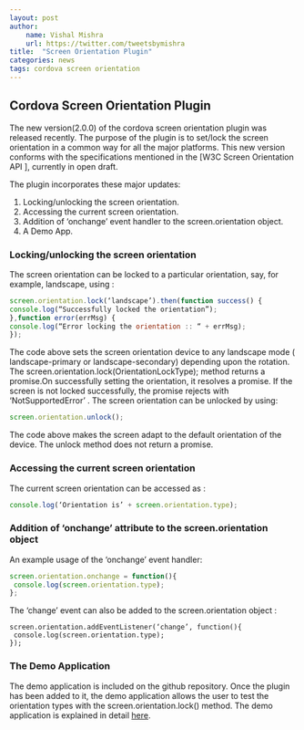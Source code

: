 ```yaml
---
layout: post
author:
    name: Vishal Mishra
    url: https://twitter.com/tweetsbymishra
title:  "Screen Orientation Plugin"
categories: news
tags: cordova screen orientation
---
```


## Cordova Screen Orientation Plugin

The new version(2.0.0) of the cordova screen orientation plugin was released recently. The purpose of the plugin is to set/lock the screen orientation in a common way for all the major platforms. This new version conforms with the specifications mentioned in the [W3C Screen Orientation API ], currently in open draft.

The plugin incorporates these major updates:

1. Locking/unlocking the screen orientation.
2. Accessing the current screen orientation.
3. Addition of ‘onchange’ event handler to the screen.orientation object.
4. A Demo App.

### Locking/unlocking the screen orientation

The screen orientation can be locked to a particular orientation, say, for example, landscape, using :

```js
screen.orientation.lock(‘landscape’).then(function success() {
console.log(“Successfully locked the orientation”);
},function error(errMsg) {
console.log(“Error locking the orientation :: “ + errMsg);
});
```

The code above sets the screen orientation device to any landscape mode
( landscape-primary or landscape-secondary) depending upon the rotation.
The screen.orientation.lock(OrientationLockType); method returns a promise.On successfully setting the orientation, it resolves a promise. If the screen is not locked successfully, the promise rejects with ‘NotSupportedError’ .
The screen orientation can be unlocked by using:

```js
screen.orientation.unlock();
```

The code above makes the screen adapt to the default orientation of the device. The unlock method does not return a promise.

### Accessing the current screen orientation

The current screen orientation can be accessed as :
```js
console.log(‘Orientation is’ + screen.orientation.type);
```

### Addition of ‘onchange’ attribute to the screen.orientation object
An example usage of the ‘onchange’ event handler:

```js
screen.orientation.onchange = function(){
 console.log(screen.orientation.type);
};
```

The ‘change’ event can also be added to the screen.orientation object :
```
screen.orientation.addEventListener(‘change’, function(){
 console.log(screen.orientation.type);
});
```
### The Demo Application

The demo application is included on the github repository. Once the plugin has been added to it, the demo application allows the user to test the orientation types with the screen.orientation.lock() method. The demo application is explained in detail [here](https://www.youtube.com/watch?v=P4Ulb9SQllA&t=5s).
